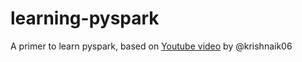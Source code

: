 # learning-pyspark

A primer to learn pyspark, based on [Youtube video](https://youtu.be/_C8kWso4ne4?si=gNa-ZIOkjYCPTjNA) by @krishnaik06 
